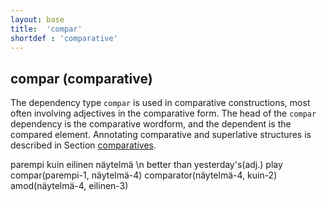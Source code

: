 ```yaml
---
layout: base
title:  'compar'
shortdef : 'comparative'
---
```


## compar (comparative)

The dependency type `compar` is used in comparative constructions, most often involving adjectives in the comparative form. The head of the `compar` dependency is the comparative wordform, and the dependent is the compared element. Annotating comparative and superlative structures is described in Section [comparatives](#sec-comparatives).


<!-- fname:compar.pdf -->
<div class="sd-parse">
parempi kuin eilinen näytelmä \n better than yesterday's(adj.) play
compar(parempi-1, näytelmä-4)
comparator(näytelmä-4, kuin-2)
amod(näytelmä-4, eilinen-3)
</div>


